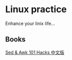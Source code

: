 # Linux practice

Enhance your linix life...

## Books

[Sed & Awk 101 Hacks 中文版](docs/sed_and_awk_101_hacks中文版.pdf)

